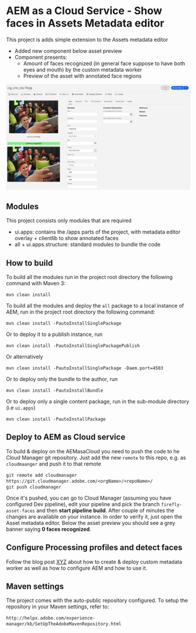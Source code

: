 # AEM as a Cloud Service - Show faces in Assets Metadata editor

This project is adds simple extension to the Assets metadata editor
- Added new component below asset preview
- Component presents:
    - Amount of faces recognized (in general face suppose to have both eyes and mouth) by the custom metadata worker
    - Preview of the asset with annotated face regions
    
![](./metadata-worker-faces-found.jpg)

## Modules

This project consists only modules that are required
* ui.apps: contains the /apps parts of the project, with metadata editor overlay + clientlib to show annotated faces
* all + ui.apps.structure: standard modules to bundle the code

## How to build

To build all the modules run in the project root directory the following command with Maven 3:

    mvn clean install

To build all the modules and deploy the `all` package to a local instance of AEM, run in the project root directory the following command:

    mvn clean install -PautoInstallSinglePackage

Or to deploy it to a publish instance, run

    mvn clean install -PautoInstallSinglePackagePublish

Or alternatively

    mvn clean install -PautoInstallSinglePackage -Daem.port=4503

Or to deploy only the bundle to the author, run

    mvn clean install -PautoInstallBundle

Or to deploy only a single content package, run in the sub-module directory (i.e `ui.apps`)

    mvn clean install -PautoInstallPackage
    
## Deploy to AEM as Cloud service

To build & deploy on the AEMasaCloud you need to push the code to he Cloud Manager git repository.
Just add the new `remote` to this repo, e.g. as `cloudmaanger` and push it to that remote
```
git remote add cloudmanager https://git.cloudmanager.adobe.com/<orgName>/<repoName>/
git push cloudmanager
```
Once it's pushed, you can go to Cloud Manager (assuming you have configured Dev pipeline), edit your pipeline and pick
the branch `firefly-asset-faces` and then **start pipeline build**. After couple of minutes the changes are available 
on your instance.
In order to verify it, just open the Asset metadata editor. Below the asset preview you should see a grey banner saying
**0 faces recognized**.

## Configure Processing profiles and detect faces

Follow the blog post [XYZ]() about how to create & deploy custom metadata worker as well as how to configure AEM and how to use it.

## Maven settings

The project comes with the auto-public repository configured. To setup the repository in your Maven settings, refer to:

    http://helpx.adobe.com/experience-manager/kb/SetUpTheAdobeMavenRepository.html
